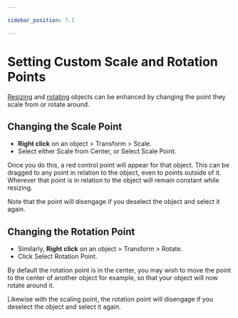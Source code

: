 ```yaml
---

sidebar_position: 7.1

---
```

# Setting Custom Scale and Rotation Points

[Resizing](./resizing-objects.md) and [rotating](./rotating-objects.md) objects can be enhanced by changing the point they scale from or rotate around.

## Changing the Scale Point

- **Right click** on an object > Transform > Scale.
- Select either Scale from Center, or Select Scale Point.

Once you do this, a red control point will appear for that object. This can be dragged to any point in relation to the object, even to points outside of it.
Wherever that point is in relation to the object will remain constant while resizing.

Note that the point will disengage if you deselect the object and select it again.

## Changing the Rotation Point

- Similarly, **Right click** on an object > Transform > Rotate.
- Click Select Rotation Point.

By default the rotation point is in the center, you may wish to move the point to the center of another object for example, so that your object will now rotate around it.

Likewise with the scaling point, the rotation point will disengage if you deselect the object and select it again.
